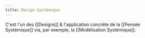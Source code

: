 ```yaml
---
title: Design Systémique
---
```


C'est l'un des [[Designs]] & l'application concrète de la [[Pensée Systémique]] via, par exemple, la [[Modélisation Systémique]].